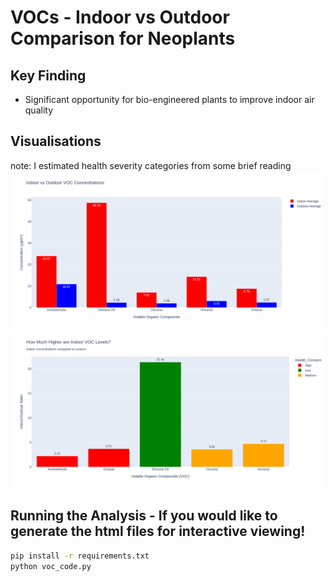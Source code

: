 # VOCs - Indoor vs Outdoor Comparison for Neoplants 


## Key Finding
- Significant opportunity for bio-engineered plants to improve indoor air quality

## Visualisations
note: I estimated health severity categories from some brief reading
![Indoor vs Outdoor Comparison](Indoor_vs_Outdoor.png)
![Indoor/Outdoor Ratios](Indoor_Outdoor_Ratio.png)


## Running the Analysis - If you would like to generate the html files for interactive viewing! 
```bash
pip install -r requirements.txt
python voc_code.py
